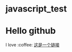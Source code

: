 # javascript_test
<h1>Hello github</h1>
<span>I love :coffee:</span>
<a href="https://www.baidu.com">这是一个链接</a>
